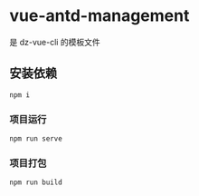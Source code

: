 # vue-antd-management

是 dz-vue-cli 的模板文件

## 安装依赖

```
npm i
```

### 项目运行

```
npm run serve
```

### 项目打包

```
npm run build
```
